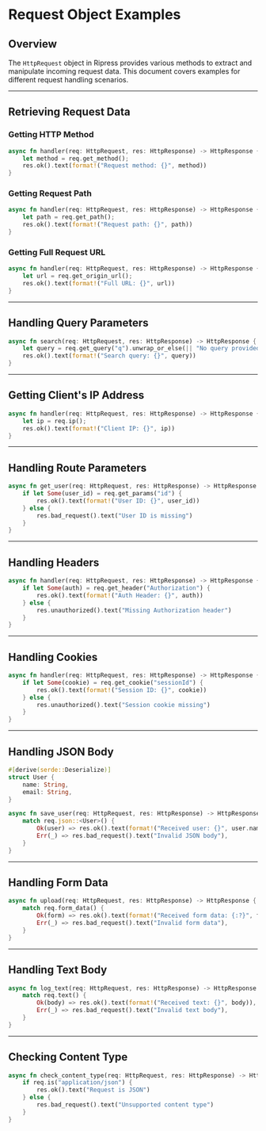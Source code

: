 # Request Object Examples

## Overview

The `HttpRequest` object in Ripress provides various methods to extract and manipulate incoming request data. This document covers examples for different request handling scenarios.

---

## Retrieving Request Data

### Getting HTTP Method

```rust
async fn handler(req: HttpRequest, res: HttpResponse) -> HttpResponse {
    let method = req.get_method();
    res.ok().text(format!("Request method: {}", method))
}
```

### Getting Request Path

```rust
async fn handler(req: HttpRequest, res: HttpResponse) -> HttpResponse {
    let path = req.get_path();
    res.ok().text(format!("Request path: {}", path))
}
```

### Getting Full Request URL

```rust
async fn handler(req: HttpRequest, res: HttpResponse) -> HttpResponse {
    let url = req.get_origin_url();
    res.ok().text(format!("Full URL: {}", url))
}
```

---

## Handling Query Parameters

```rust
async fn search(req: HttpRequest, res: HttpResponse) -> HttpResponse {
    let query = req.get_query("q").unwrap_or_else(|| "No query provided".to_string());
    res.ok().text(format!("Search query: {}", query))
}
```

---

## Getting Client's IP Address

```rust
async fn handler(req: HttpRequest, res: HttpResponse) -> HttpResponse {
    let ip = req.ip();
    res.ok().text(format!("Client IP: {}", ip))
}
```

---

## Handling Route Parameters

```rust
async fn get_user(req: HttpRequest, res: HttpResponse) -> HttpResponse {
    if let Some(user_id) = req.get_params("id") {
        res.ok().text(format!("User ID: {}", user_id))
    } else {
        res.bad_request().text("User ID is missing")
    }
}
```

---

## Handling Headers

```rust
async fn handler(req: HttpRequest, res: HttpResponse) -> HttpResponse {
    if let Some(auth) = req.get_header("Authorization") {
        res.ok().text(format!("Auth Header: {}", auth))
    } else {
        res.unauthorized().text("Missing Authorization header")
    }
}
```

---

## Handling Cookies

```rust
async fn handler(req: HttpRequest, res: HttpResponse) -> HttpResponse {
    if let Some(cookie) = req.get_cookie("sessionId") {
        res.ok().text(format!("Session ID: {}", cookie))
    } else {
        res.unauthorized().text("Session cookie missing")
    }
}
```

---

## Handling JSON Body

```rust
#[derive(serde::Deserialize)]
struct User {
    name: String,
    email: String,
}

async fn save_user(req: HttpRequest, res: HttpResponse) -> HttpResponse {
    match req.json::<User>() {
        Ok(user) => res.ok().text(format!("Received user: {}", user.name)),
        Err(_) => res.bad_request().text("Invalid JSON body"),
    }
}
```

---

## Handling Form Data

```rust
async fn upload(req: HttpRequest, res: HttpResponse) -> HttpResponse {
    match req.form_data() {
        Ok(form) => res.ok().text(format!("Received form data: {:?}", form)),
        Err(_) => res.bad_request().text("Invalid form data"),
    }
}
```

---

## Handling Text Body

```rust
async fn log_text(req: HttpRequest, res: HttpResponse) -> HttpResponse {
    match req.text() {
        Ok(body) => res.ok().text(format!("Received text: {}", body)),
        Err(_) => res.bad_request().text("Invalid text body"),
    }
}
```

---

## Checking Content Type

```rust
async fn check_content_type(req: HttpRequest, res: HttpResponse) -> HttpResponse {
    if req.is("application/json") {
        res.ok().text("Request is JSON")
    } else {
        res.bad_request().text("Unsupported content type")
    }
}
```
